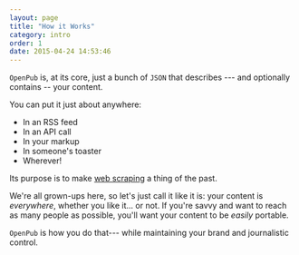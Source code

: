 ```yaml
---
layout: page
title: "How it Works"
category: intro
order: 1
date: 2015-04-24 14:53:46
---
```


`OpenPub` is, at its core, just a bunch of `JSON` that describes --- and optionally contains -- your content.

You can put it just about anywhere:

 - In an RSS feed
 - In an API call
 - In your markup
 - In someone's toaster
 - Wherever!

Its purpose is to make [web scraping][1] a thing of the past.

We're all grown-ups here, so let's just call it like it is: your content is *everywhere*, whether you like it... or not. If you're savvy and want to reach as many people as possible, you'll want your content to be *easily* portable.

`OpenPub` is how you do that--- while maintaining your brand and journalistic control.

[1]: http://en.wikipedia.org/wiki/Web_scraping
[2]: /intro/importers.html
